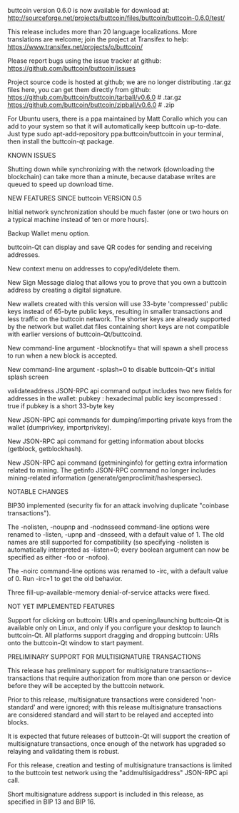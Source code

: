 buttcoin version 0.6.0 is now available for download at:
http://sourceforge.net/projects/buttcoin/files/buttcoin/buttcoin-0.6.0/test/

This release includes more than 20 language localizations.
More translations are welcome; join the
project at Transifex to help:
https://www.transifex.net/projects/p/buttcoin/

Please report bugs using the issue tracker at github:
https://github.com/buttcoin/buttcoin/issues

Project source code is hosted at github; we are no longer
distributing .tar.gz files here, you can get them
directly from github:
https://github.com/buttcoin/buttcoin/tarball/v0.6.0  # .tar.gz
https://github.com/buttcoin/buttcoin/zipball/v0.6.0  # .zip

For Ubuntu users, there is a ppa maintained by Matt Corallo which
you can add to your system so that it will automatically keep
buttcoin up-to-date.  Just type
sudo apt-add-repository ppa:buttcoin/buttcoin
in your terminal, then install the buttcoin-qt package.


KNOWN ISSUES

Shutting down while synchronizing with the network
(downloading the blockchain) can take more than a minute,
because database writes are queued to speed up download
time.


NEW FEATURES SINCE buttcoin VERSION 0.5

Initial network synchronization should be much faster
(one or two hours on a typical machine instead of ten or more
hours).

Backup Wallet menu option.

buttcoin-Qt can display and save QR codes for sending
and receiving addresses.

New context menu on addresses to copy/edit/delete them.

New Sign Message dialog that allows you to prove that you
own a buttcoin address by creating a digital
signature.

New wallets created with this version will
use 33-byte 'compressed' public keys instead of
65-byte public keys, resulting in smaller
transactions and less traffic on the buttcoin
network. The shorter keys are already supported
by the network but wallet.dat files containing
short keys are not compatible with earlier
versions of buttcoin-Qt/buttcoind.

New command-line argument -blocknotify=<command>
that will spawn a shell process to run <command> 
when a new block is accepted.

New command-line argument -splash=0 to disable
buttcoin-Qt's initial splash screen

validateaddress JSON-RPC api command output includes
two new fields for addresses in the wallet:
pubkey : hexadecimal public key
iscompressed : true if pubkey is a short 33-byte key

New JSON-RPC api commands for dumping/importing
private keys from the wallet (dumprivkey, importprivkey).

New JSON-RPC api command for getting information about
blocks (getblock, getblockhash).

New JSON-RPC api command (getmininginfo) for getting
extra information related to mining. The getinfo
JSON-RPC command no longer includes mining-related
information (generate/genproclimit/hashespersec).



NOTABLE CHANGES

BIP30 implemented (security fix for an attack involving
duplicate "coinbase transactions").

The -nolisten, -noupnp and -nodnsseed command-line
options were renamed to -listen, -upnp and -dnsseed,
with a default value of 1. The old names are still
supported for compatibility (so specifying -nolisten
is automatically interpreted as -listen=0; every
boolean argument can now be specified as either
-foo or -nofoo).

The -noirc command-line options was renamed to
-irc, with a default value of 0. Run -irc=1 to
get the old behavior.

Three fill-up-available-memory denial-of-service
attacks were fixed.


NOT YET IMPLEMENTED FEATURES

Support for clicking on buttcoin: URIs and
opening/launching buttcoin-Qt is available only on Linux,
and only if you configure your desktop to launch
buttcoin-Qt. All platforms support dragging and dropping
buttcoin: URIs onto the buttcoin-Qt window to start
payment.


PRELIMINARY SUPPORT FOR MULTISIGNATURE TRANSACTIONS

This release has preliminary support for multisignature
transactions-- transactions that require authorization
from more than one person or device before they
will be accepted by the buttcoin network.

Prior to this release, multisignature transactions
were considered 'non-standard' and were ignored;
with this release multisignature transactions are
considered standard and will start to be relayed
and accepted into blocks.

It is expected that future releases of buttcoin-Qt
will support the creation of multisignature transactions,
once enough of the network has upgraded so relaying
and validating them is robust.

For this release, creation and testing of multisignature
transactions is limited to the buttcoin test network using
the "addmultisigaddress" JSON-RPC api call.

Short multisignature address support is included in this
release, as specified in BIP 13 and BIP 16.
